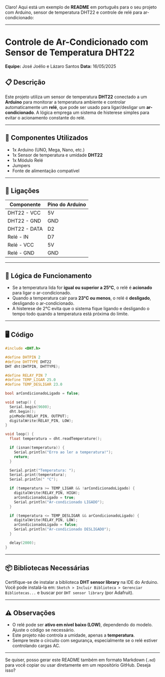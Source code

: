 Claro! Aqui está um exemplo de **README** em português para o seu projeto com Arduino, sensor de temperatura DHT22 e controle de relé para ar-condicionado:

---

# Controle de Ar-Condicionado com Sensor de Temperatura DHT22

**Equipe:** José Joélio e Lázaro Santos
**Data:** 16/05/2025

## 📋 Descrição

Este projeto utiliza um sensor de temperatura **DHT22** conectado a um **Arduino** para monitorar a temperatura ambiente e controlar automaticamente um **relé**, que pode ser usado para ligar/desligar um **ar-condicionado**.
A lógica emprega um sistema de histerese simples para evitar o acionamento constante do relé.

---

## 🔧 Componentes Utilizados

* 1x Arduino (UNO, Mega, Nano, etc.)
* 1x Sensor de temperatura e umidade **DHT22**
* 1x Módulo Relé
* Jumpers
* Fonte de alimentação compatível

---

## 🔌 Ligações

| Componente   | Pino do Arduino |
| ------------ | --------------- |
| DHT22 - VCC  | 5V              |
| DHT22 - GND  | GND             |
| DHT22 - DATA | D2              |
| Relé - IN    | D7              |
| Relé - VCC   | 5V              |
| Relé - GND   | GND             |

---

## 🧠 Lógica de Funcionamento

* Se a temperatura lida for **igual ou superior a 25°C**, o relé é **acionado** para ligar o ar-condicionado.
* Quando a temperatura cair para **23°C ou menos**, o relé é **desligado**, desligando o ar-condicionado.
* A histerese de 2°C evita que o sistema fique ligando e desligando o tempo todo quando a temperatura está próxima do limite.

---

## 🖥️ Código

```cpp
#include <DHT.h>

#define DHTPIN 2
#define DHTTYPE DHT22
DHT dht(DHTPIN, DHTTYPE);

#define RELAY_PIN 7
#define TEMP_LIGAR 25.0
#define TEMP_DESLIGAR 23.0

bool arCondicionadoLigado = false;

void setup() {
  Serial.begin(9600);
  dht.begin();
  pinMode(RELAY_PIN, OUTPUT);
  digitalWrite(RELAY_PIN, LOW);
}

void loop() {
  float temperatura = dht.readTemperature();

  if (isnan(temperatura)) {
    Serial.println("Erro ao ler a temperatura!");
    return;
  }

  Serial.print("Temperatura: ");
  Serial.print(temperatura);
  Serial.println(" °C");

  if (temperatura >= TEMP_LIGAR && !arCondicionadoLigado) {
    digitalWrite(RELAY_PIN, HIGH);
    arCondicionadoLigado = true;
    Serial.println("Ar-condicionado LIGADO");
  }

  if (temperatura <= TEMP_DESLIGAR && arCondicionadoLigado) {
    digitalWrite(RELAY_PIN, LOW);
    arCondicionadoLigado = false;
    Serial.println("Ar-condicionado DESLIGADO");
  }

  delay(2000);
}
```

---

## 📦 Bibliotecas Necessárias

Certifique-se de instalar a biblioteca **DHT sensor library** na IDE do Arduino.
Você pode instalá-la em: `Sketch > Incluir Biblioteca > Gerenciar Bibliotecas...` e buscar por `DHT sensor library` (por Adafruit).

---

## ⚠️ Observações

* O relé pode ser **ativo em nível baixo (LOW)**, dependendo do modelo. Ajuste o código se necessário.
* Este projeto não controla a umidade, apenas a **temperatura**.
* Sempre teste o circuito com segurança, especialmente se o relé estiver controlando cargas AC.

---

Se quiser, posso gerar este README também em formato Markdown (`.md`) para você copiar ou usar diretamente em um repositório GitHub. Deseja isso?
